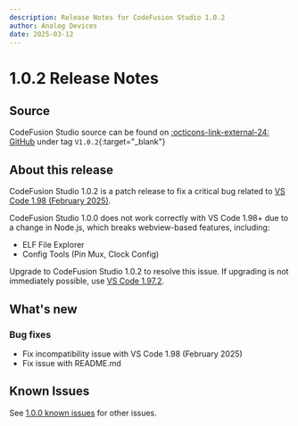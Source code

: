 ```yaml
---
description: Release Notes for CodeFusion Studio 1.0.2
author: Analog Devices
date: 2025-03-12
---
```


# 1.0.2 Release Notes

<!-- markdownlint-disable MD024 -->

## Source

CodeFusion Studio source can be found on [:octicons-link-external-24: GitHub](https://github.com/analogdevicesinc/codefusion-studio/releases/tag/V1.0.2/) under tag `V1.0.2`{:target="_blank"}

## About this release

CodeFusion Studio 1.0.2 is a patch release to fix a critical bug related to [VS Code 1.98 (February 2025)](https://code.visualstudio.com/updates/v1_98).

CodeFusion Studio 1.0.0 does not work correctly with VS Code 1.98+ due to a change in Node.js, which breaks webview-based features, including:

- ELF File Explorer
- Config Tools (Pin Mux, Clock Config)

Upgrade to CodeFusion Studio 1.0.2 to resolve this issue. If upgrading is not immediately possible, use [VS Code 1.97.2](https://code.visualstudio.com/updates/v1_97).

## What's new

### Bug fixes

- Fix incompatibility issue with VS Code 1.98 (February 2025)
- Fix issue with README.md

## Known Issues

See [1.0.0 known issues](./1.0.0.md#known-issues) for other issues.
